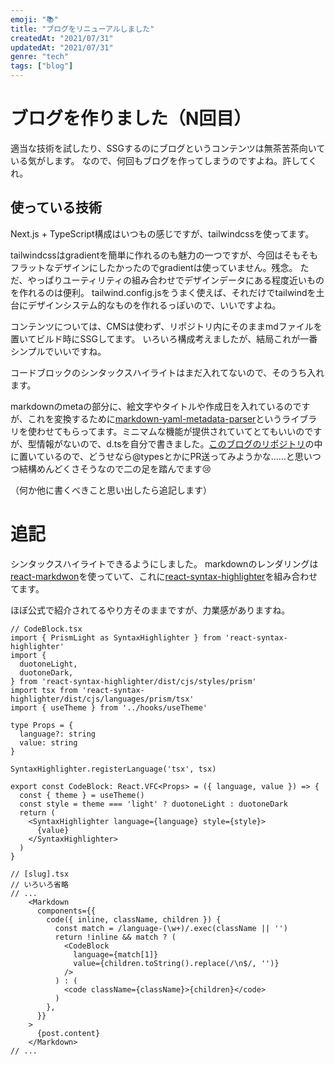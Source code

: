 ```yaml
---
emoji: "📚"
title: "ブログをリニューアルしました"
createdAt: "2021/07/31"
updatedAt: "2021/07/31"
genre: "tech"
tags: ["blog"]
---
```


# ブログを作りました（N回目）

適当な技術を試したり、SSGするのにブログというコンテンツは無茶苦茶向いている気がします。
なので、何回もブログを作ってしまうのですよね。許してくれ。

## 使っている技術

Next.js + TypeScript構成はいつもの感じですが、tailwindcssを使ってます。

tailwindcssはgradientを簡単に作れるのも魅力の一つですが、今回はそもそもフラットなデザインにしたかったのでgradientは使っていません。残念。
ただ、やっぱりユーティリティの組み合わせでデザインデータにある程度近いものを作れるのは便利。
tailwind.config.jsをうまく使えば、それだけでtailwindを土台にデザインシステム的なものを作れるっぽいので、いいですよね。

コンテンツについては、CMSは使わず、リポジトリ内にそのままmdファイルを置いてビルド時にSSGしてます。
いろいろ構成考えましたが、結局これが一番シンプルでいいですね。

コードブロックのシンタックスハイライトはまだ入れてないので、そのうち入れます。

markdownのmetaの部分に、絵文字やタイトルや作成日を入れているのですが、これを変換するために[markdown-yaml-metadata-parser](https://github.com/ilterra/markdown-yaml-metadata-parser)というライブラリを使わせてもらってます。ミニマムな機能が提供されていてとてもいいのですが、型情報がないので、d.tsを自分で書きました。[このブログのリポジトリ](https://github.com/AsazuTaiga/tailwind-next-blog)の中に置いているので、どうせなら@typesとかにPR送ってみようかな……と思いつつ結構めんどくさそうなので二の足を踏んでます😢

（何か他に書くべきこと思い出したら追記します）

# 追記

シンタックスハイライトできるようにしました。
markdownのレンダリングは[react-markdwon](https://github.com/remarkjs/react-markdown)を使っていて、これに[react-syntax-highlighter](https://github.com/react-syntax-highlighter/react-syntax-highlighter)を組み合わせてます。

ほぼ公式で紹介されてるやり方そのままですが、力業感がありますね。

```tsx
// CodeBlock.tsx
import { PrismLight as SyntaxHighlighter } from 'react-syntax-highlighter'
import {
  duotoneLight,
  duotoneDark,
} from 'react-syntax-highlighter/dist/cjs/styles/prism'
import tsx from 'react-syntax-highlighter/dist/cjs/languages/prism/tsx'
import { useTheme } from '../hooks/useTheme'

type Props = {
  language?: string
  value: string
}

SyntaxHighlighter.registerLanguage('tsx', tsx)

export const CodeBlock: React.VFC<Props> = ({ language, value }) => {
  const { theme } = useTheme()
  const style = theme === 'light' ? duotoneLight : duotoneDark
  return (
    <SyntaxHighlighter language={language} style={style}>
      {value}
    </SyntaxHighlighter>
  )
}
```

```tsx
// [slug].tsx
// いろいろ省略
// ...
    <Markdown
      components={{
        code({ inline, className, children }) {
          const match = /language-(\w+)/.exec(className || '')
          return !inline && match ? (
            <CodeBlock
              language={match[1]}
              value={children.toString().replace(/\n$/, '')}
            />
          ) : (
            <code className={className}>{children}</code>
          )
        },
      }}
    >
      {post.content}
    </Markdown>
// ...
```